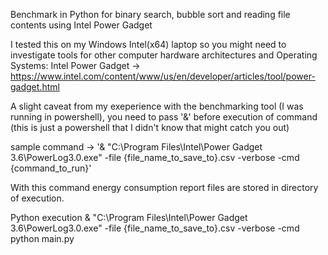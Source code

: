 Benchmark in Python for binary search, bubble sort and reading file contents using Intel Power Gadget

I tested this on my Windows Intel(x64) laptop so you might need to investigate tools for other computer hardware architectures and Operating Systems:
Intel Power Gadget -> https://www.intel.com/content/www/us/en/developer/articles/tool/power-gadget.html

A slight caveat from my exeperience with the benchmarking tool (I was running in powershell), you need to pass '&' before execution of command (this is just a powershell that I didn't know that might catch you out)

sample command -> '& "C:\Program Files\Intel\Power Gadget 3.6\PowerLog3.0.exe" -file {file_name_to_save_to}.csv -verbose -cmd {command_to_run}'

With this command energy consumption report files are stored in directory of execution.

Python execution
& "C:\Program Files\Intel\Power Gadget 3.6\PowerLog3.0.exe" -file {file_name_to_save_to}.csv -verbose -cmd python main.py